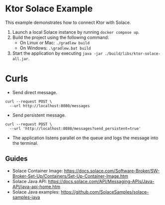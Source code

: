 # Ktor Solace Example

This example demonstrates how to connect Ktor with Solace.

1. Launch a local Solace instance by running `docker compose up`.
2. Build the project using the following command:
    * On Linux or Mac: `./gradlew build`
    * On Windows: `.\gradlew.bat build`
3. Start the application by executing `java -jar ./build/libs/ktor-solace-all.jar`.

# Curls

* Send direct message.

```
curl --request POST \
  --url http://localhost:8080/messages
```

* Send persistent message.

```
curl --request POST \
  --url 'http://localhost:8080/messages?send_persistent=true'
```

* The application listens parallel on the queue and logs the message into the terminal.

## Guides

* Solace Container Image: https://docs.solace.com/Software-Broker/SW-Broker-Set-Up/Containers/Set-Up-Container-Image.htm
* Solace Java API: https://docs.solace.com/API/Messaging-APIs/Java-API/java-api-home.htm
* Solace Java examples: https://github.com/SolaceSamples/solace-samples-java
